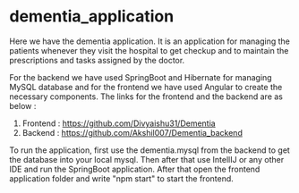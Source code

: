 # dementia_application

Here we have the dementia application. It is an application for managing the patients whenever they visit the hospital to get checkup and to maintain the prescriptions and tasks assigned by the doctor.

For the backend we have used SpringBoot and Hibernate for managing MySQL database and for the frontend we have used Angular to create the necessary components. The links for the frontend and the backend are as below :

1. Frontend : https://github.com/Divyaishu31/Dementia
2. Backend : https://github.com/Akshil007/Dementia_backend

To run the application, first use the dementia.mysql from the backend to get the database into your local mysql. Then after that use IntellIJ or any other IDE and run the SpringBoot application. After that open the frontend application folder and write "npm start" to start the frontend.

